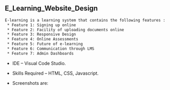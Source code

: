 ## E_Learning_Website_Design

```sh
E-learning is a learning system that contains the following features : 
 * Feature 1: Signing up online 
 * Feature 2: Facility of uploading documents online 
 * Feature 3: Responsive Design 
 * Feature 4: Online Assessments 
 * Feature 5: Future of e-learning 
 * Feature 6: Communication through LMS 
 * Feature 7: Admin Dashboards

```

* IDE – Visual Code Studio. 
* Skills Required – HTML, CSS, Javascript.

* Screenshots are: